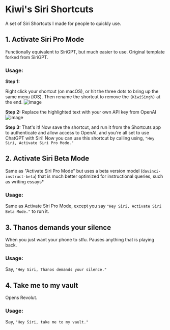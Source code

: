 # Kiwi's Siri Shortcuts
A set of Siri Shortcuts I made for people to quickly use.


## 1. Activate Siri Pro Mode

Functionally equivalent to SiriGPT, but much easier to use. Original template forked from SiriGPT.


### Usage:

**Step 1:**

Right click your shortcut (on macOS), or hit the three dots to bring up the same menu (iOS). Then rename the shortcut to remove the `(KiwiSingh)` at the end.
![image](https://user-images.githubusercontent.com/35948673/212554633-d467e990-818d-458a-95b7-a57c17c2d4e0.png)



**Step 2:**
Replace the highlighted text with your own API key from OpenAI
![image](https://user-images.githubusercontent.com/35948673/212555827-ac808039-95e5-47dc-beb4-6592899ccb96.png)


**Step 3:**
That's it! Now save the shortcut, and run it from the Shortcuts app to authenticate and allow access to OpenAI, and you're all set to use ChatGPT with Siri! Now you can use this shortcut by calling using, `"Hey Siri, Activate Siri Pro Mode."`

## 2. Activate Siri Beta Mode

Same as "Activate Siri Pro Mode" but uses a beta version model (`davinci-instruct-beta`) that is much better optimized for instructional queries, such as writing essays*

### Usage:
Same as Activate Siri Pro Mode, except you say `"Hey Siri, Activate Siri Beta Mode."` to run it.

## 3. Thanos demands your silence

When you just want your phone to stfu. Pauses anything that is playing back.

### Usage:
Say, `"Hey Siri, Thanos demands your silence."`

## 4. Take me to my vault

Opens Revolut.

### Usage:
Say, `"Hey Siri, take me to my vault."`



